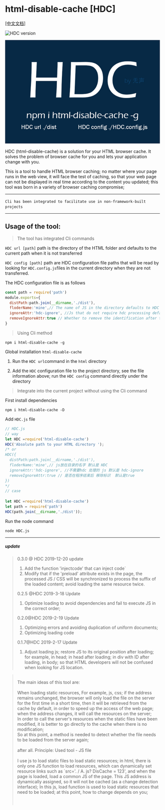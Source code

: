 # html-disable-cache [HDC]

[[中文文档]](./README.md)

![HDC version](https://img.shields.io/badge/HDC-0.3.0-brightgreen.svg) 

![HDC](https://raw.githubusercontent.com/xueliangGit/html-disable-cache/master/assets/hdc.jpg "HDC")

HDC (html-disable-cache) is a solution for your HTML browser cache. It solves the problem of browser cache for you and lets your application change with you.

This is a tool to handle HTML browser caching; no matter where your page runs in the web view, it will face the test of caching, so that your web page can not be displayed in real time according to the content you updated; this tool was born in a variety of browser caching compromise;

----
`Cli has been integrated to facilitate use in non-framework-built projects`

----
## Usage of the tool:
>The tool has integrated Cli commands

 `HDC url [path]` path is the directory of the HTML folder and defaults to the current path when it is not transferred


 `HDC config [path]` path are HDC configuration file paths that will be read by looking for `HDC.config.js`files in the current directory when they are not transferred.

The HDC configuration file is as follows
````js
const path = require('path')
module.exports={
  distPath:path.join(__dirname,'./dist'),
  floderName:'mine',// The name of JS in the directory defaults to HDC
  ignoreAttr:'hdc-ignore', //Js that do not require hdc processing default to hdc-ignore.
  removeIgnoreAttr:true // Whether to remove the identification after the program ends is true by default
}
````
>Using Cli method

````
npm i html-disable-cache -g
````

 Global installation `html-disable-cache` 
1. Run the `HDC url`command in the `html` directory

2. Add the `HDC` configuration file to the project directory, see the file information above; run the `HDC config` command directly under the directory

> Integrate into the current project without using the Cli command

First install dependencies
````
npm i html-disable-cache -D
````
Add `HDC.js` file
````js
// HDC.js
// way
let HDC =require('html-disable-cache')
HDC('Absolute path to your HTML directory ');
/* or
HDC({
  distPath:path.join(__dirname,'./dist'),
  floderName:'mine',// js放在目录的名字 默认是 HDC
  ignoreAttr:'hdc-ignore', //不需要hdc 处理的 js 默认是 hdc-ignore
  removeIgnoreAttr:true // 是否在程序结束后 移除标识  默认是true
})
*/
// case

let HDC =require('html-disable-cache')
let path = require('path')
HDC(path.join(__dirname,'./dist'));
````
Run the node command
````
node HDC.js
````
---

##### update

 >0.3.0 @ HDC 2019-12-20 update
 >
 >
 >
 >1. Add the function 'injectcode' that can inject code`
 >2. Modify that if the 'preload' attribute exists in the page, the processed JS / CSS will be synchronized to process the suffix of the loaded content; avoid loading the same resource twice.
 >
 >
 >
 >0.2.5 @HDC 2019-3-18  Update
 >
 >1. Optimize loading to avoid dependencies and fail to execute JS in the correct order;
 >
 >0.2.0@HDC 2019-2-19 Update
 >1. Optimizing errors and avoiding duplication of uniform documents;
 >2. Optimizing loading code <br>
 >
 >0.1.7@HDC 2019-2-17 Update 
 >
 >1. Adjust loading js; restore JS to its original position after loading; for example, in head; in head after loading; in div with ID after loading, in body; so that HTML developers will not be confused when looking for JS location.

><br>The main ideas of this tool are:<br><br>
When loading static resources,
For example, js, css; if the address remains unchanged, the browser will only load the file on the server for the first time in a short time, then it will be retrieved from the cache by default, in order to speed up the access of the web page; when the address changes, it will call the resources on the server; <BR>
In order to call the server's resources when the static files have been modified, it is better to go directly to the cache when there is no modification; <br>
So at this point, a method is needed to detect whether the file needs to be loaded from the server again; <br> <br>after all.
Principle: Used tool - JS file <br> <br>
I use js to load static files to load static resources; in html, there is only one JS function to load resources, which can dynamically set resource links such as `src='. / A. js? DisCache = 123', and when the page is loaded, load a common JS of the page. This JS address is dynamically assigned, so it will not be cached (as a change detection interface); In this js, load function is used to load static resources that need to be loaded; at this point, how to change depends on you; <br> <br> <br>

